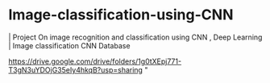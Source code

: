 # Image-classification-using-CNN
| Project On image recognition and classification using CNN , Deep Learning |
Image classification CNN Database  



https://drive.google.com/drive/folders/1g0tXEpj771-T3gN3uYDOjG35eIy4hkqB?usp=sharing "
